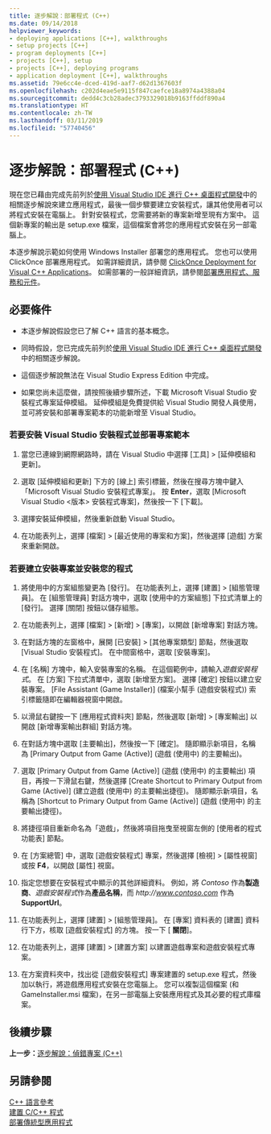 ```yaml
---
title: 逐步解說：部署程式 (C++)
ms.date: 09/14/2018
helpviewer_keywords:
- deploying applications [C++], walkthroughs
- setup projects [C++]
- program deployments [C++]
- projects [C++], setup
- projects [C++], deploying programs
- application deployment [C++], walkthroughs
ms.assetid: 79e6cc4e-dced-419d-aaf7-d62d1367603f
ms.openlocfilehash: c202d4eae5e9115f847caefce18a8974a4388a04
ms.sourcegitcommit: dedd4c3cb28adec3793329018b9163ffddf890a4
ms.translationtype: HT
ms.contentlocale: zh-TW
ms.lasthandoff: 03/11/2019
ms.locfileid: "57740456"
---
```

# <a name="walkthrough-deploying-your-program-c"></a>逐步解說：部署程式 (C++)

現在您已藉由完成先前列於[使用 Visual Studio IDE 進行 C++ 桌面程式開發](../ide/using-the-visual-studio-ide-for-cpp-desktop-development.md)中的相關逐步解說來建立應用程式，最後一個步驟要建立安裝程式，讓其他使用者可以將程式安裝在電腦上。 針對安裝程式，您需要將新的專案新增至現有方案中。 這個新專案的輸出是 setup.exe 檔案，這個檔案會將您的應用程式安裝在另一部電腦上。

本逐步解說示範如何使用 Windows Installer 部署您的應用程式。 您也可以使用 ClickOnce 部署應用程式。 如需詳細資訊，請參閱 [ClickOnce Deployment for Visual C++ Applications](../ide/clickonce-deployment-for-visual-cpp-applications.md)。 如需部署的一般詳細資訊，請參閱[部署應用程式、服務和元件](/visualstudio/deployment/deploying-applications-services-and-components)。

## <a name="prerequisites"></a>必要條件

- 本逐步解說假設您已了解 C++ 語言的基本概念。

- 同時假設，您已完成先前列於[使用 Visual Studio IDE 進行 C++ 桌面程式開發](../ide/using-the-visual-studio-ide-for-cpp-desktop-development.md)中的相關逐步解說。

- 這個逐步解說無法在 Visual Studio Express Edition 中完成。

- 如果您尚未這麼做，請按照後續步驟所述，下載 Microsoft Visual Studio 安裝程式專案延伸模組。 延伸模組是免費提供給 Visual Studio 開發人員使用，並可將安裝和部署專案範本的功能新增至 Visual Studio。

### <a name="to-install-the-visual-studio-setup-and-deployment-project-template"></a>若要安裝 Visual Studio 安裝程式並部署專案範本

1. 當您已連線到網際網路時，請在 Visual Studio 中選擇 [工具] > [延伸模組和更新]。

1. 選取 [延伸模組和更新] 下方的 [線上] 索引標籤，然後在搜尋方塊中鍵入「Microsoft Visual Studio 安裝程式專案」。 按 **Enter**，選取 [Microsoft Visual Studio \<版本> 安裝程式專案]，然後按一下 [下載]。

1. 選擇安裝延伸模組，然後重新啟動 Visual Studio。

1. 在功能表列上，選擇 [檔案] > [最近使用的專案和方案]，然後選擇 [遊戲] 方案來重新開啟。

### <a name="to-create-a-setup-project-and-install-your-program"></a>若要建立安裝專案並安裝您的程式

1. 將使用中的方案組態變更為 [發行]。 在功能表列上，選擇 [建置] > [組態管理員]。 在 [組態管理員] 對話方塊中，選取 [使用中的方案組態] 下拉式清單上的 [發行]。 選擇 [關閉] 按鈕以儲存組態。

1. 在功能表列上，選擇 [檔案] > [新增] > [專案]，以開啟 [新增專案] 對話方塊。

1. 在對話方塊的左窗格中，展開 [已安裝] > [其他專案類型] 節點，然後選取 [Visual Studio 安裝程式]。 在中間窗格中，選取 [安裝專案]。

1. 在 [名稱] 方塊中，輸入安裝專案的名稱。 在這個範例中，請輸入*遊戲安裝程式*。 在 [方案] 下拉式清單中，選取 [新增至方案]。 選擇 [確定] 按鈕以建立安裝專案。 [File Assistant (Game Installer)] \(檔案小幫手 (遊戲安裝程式)\) 索引標籤隨即在編輯器視窗中開啟。

1. 以滑鼠右鍵按一下 [應用程式資料夾] 節點，然後選取 [新增] > [專案輸出] 以開啟 [新增專案輸出群組] 對話方塊。

1. 在對話方塊中選取 [主要輸出]，然後按一下 [確定]。 隨即顯示新項目，名稱為 [Primary Output from Game (Active)] \(遊戲 (使用中) 的主要輸出\)。

1. 選取 [Primary Output from Game (Active)] \(遊戲 (使用中) 的主要輸出\) 項目，再按一下滑鼠右鍵，然後選擇 [Create Shortcut to Primary Output from Game (Active)] \(建立遊戲 (使用中) 的主要輸出捷徑\)。 隨即顯示新項目，名稱為 [Shortcut to Primary Output from Game (Active)] \(遊戲 (使用中) 的主要輸出捷徑\)。

1. 將捷徑項目重新命名為「遊戲」，然後將項目拖曳至視窗左側的 [使用者的程式功能表] 節點。

1. 在 [方案總管] 中，選取 [遊戲安裝程式] 專案，然後選擇 [檢視] > [屬性視窗] 或按 **F4**，以開啟 [屬性] 視窗。

1. 指定您想要在安裝程式中顯示的其他詳細資料。  例如，將 *Contoso* 作為**製造商**、*遊戲安裝程式*作為**產品名稱**，而 *http\://www.contoso.com* 作為 **SupportUrl**。

1. 在功能表列上，選擇 [建置] > [組態管理員]。 在 [專案] 資料表的 [建置] 資料行下方，核取 [遊戲安裝程式] 的方塊。 按一下 [ **關閉**]。

1. 在功能表列上，選擇 [建置] > [建置方案] 以建置遊戲專案和遊戲安裝程式專案。

1. 在方案資料夾中，找出從 [遊戲安裝程式] 專案建置的 setup.exe 程式，然後加以執行，將遊戲應用程式安裝在您電腦上。 您可以複製這個檔案 (和 GameInstaller.msi 檔案)，在另一部電腦上安裝應用程式及其必要的程式庫檔案。

## <a name="next-steps"></a>後續步驟

**上一步：**[逐步解說：偵錯專案 (C++)](../ide/walkthrough-debugging-a-project-cpp.md)<br/>

## <a name="see-also"></a>另請參閱

[C++ 語言參考](../cpp/cpp-language-reference.md)<br/>
[建置 C/C++ 程式](../build/building-c-cpp-programs.md)<br/>
[部署傳統型應用程式](../ide/deploying-native-desktop-applications-visual-cpp.md)<br/>
